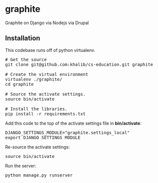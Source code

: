 graphite
========
Graphite on Django via Nodejs via Drupal

## Installation
This codebase runs off of python virtualenv.

<pre>
# Get the source
git clone git@github.com:khalib/cs-education.git graphite

# Create the virtual environment
virtualenv ./graphite/
cd graphite

# Source the activate settings.
source bin/activate

# Install the libraries.
pip install -r requirements.txt
</pre>

Add this code to the top of the activate settings file in **bin/activate**:
<pre>
DJANGO_SETTINGS_MODULE="graphite.settings_local"
export DJANGO_SETTINGS_MODULE
</pre>

Re-source the activate settings:
<pre>
source bin/activate
</pre>

Run the server:
<pre>
python manage.py runserver
</pre>
